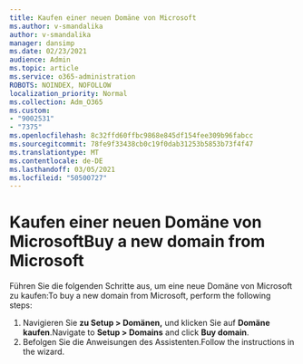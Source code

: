 ```yaml
---
title: Kaufen einer neuen Domäne von Microsoft
ms.author: v-smandalika
author: v-smandalika
manager: dansimp
ms.date: 02/23/2021
audience: Admin
ms.topic: article
ms.service: o365-administration
ROBOTS: NOINDEX, NOFOLLOW
localization_priority: Normal
ms.collection: Adm_O365
ms.custom:
- "9002531"
- "7375"
ms.openlocfilehash: 8c32ffd60ffbc9868e845df154fee309b96fabcc
ms.sourcegitcommit: 78fe9f33438cb0c19f0dab31253b5853b73f4f47
ms.translationtype: MT
ms.contentlocale: de-DE
ms.lasthandoff: 03/05/2021
ms.locfileid: "50500727"
---
```

# <a name="buy-a-new-domain-from-microsoft"></a><span data-ttu-id="d15fc-102">Kaufen einer neuen Domäne von Microsoft</span><span class="sxs-lookup"><span data-stu-id="d15fc-102">Buy a new domain from Microsoft</span></span>

<span data-ttu-id="d15fc-103">Führen Sie die folgenden Schritte aus, um eine neue Domäne von Microsoft zu kaufen:</span><span class="sxs-lookup"><span data-stu-id="d15fc-103">To buy a new domain from Microsoft, perform the following steps:</span></span>

1. <span data-ttu-id="d15fc-104">Navigieren Sie **zu Setup > Domänen,** und klicken Sie auf **Domäne kaufen**.</span><span class="sxs-lookup"><span data-stu-id="d15fc-104">Navigate to **Setup > Domains** and click **Buy domain**.</span></span> 
2. <span data-ttu-id="d15fc-105">Befolgen Sie die Anweisungen des Assistenten.</span><span class="sxs-lookup"><span data-stu-id="d15fc-105">Follow the instructions in the wizard.</span></span>